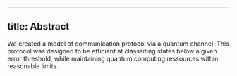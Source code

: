 --------
title: Abstract
--------

We created a model of communication protocol via a quantum channel.
This protocol was designed to be efficient at classsifing states below a given error threshold, while maintaining quantum computing ressources within reasonable limits.
